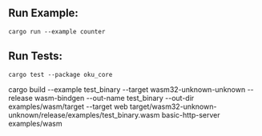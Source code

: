 ## Run Example:

```shell
cargo run --example counter
```

## Run Tests:

```shell
cargo test --package oku_core
```

cargo build --example test_binary --target wasm32-unknown-unknown --release
wasm-bindgen --out-name test_binary --out-dir examples/wasm/target --target web
target/wasm32-unknown-unknown/release/examples/test_binary.wasm
basic-http-server examples/wasm